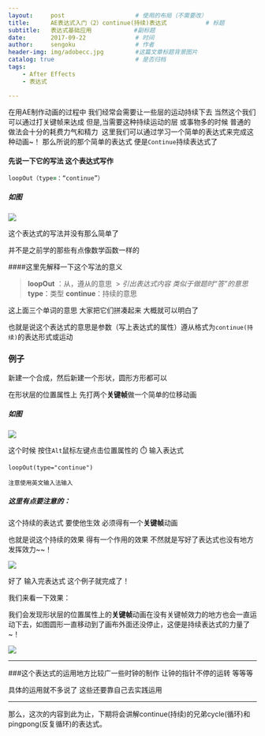 ```yaml
---
layout:     post                    # 使用的布局（不需要改）
title:      AE表达式入门（2）continue(持续)表达式           # 标题 
subtitle:   表达式基础应用            #副标题
date:       2017-09-22              # 时间
author:     sengoku                 # 作者
header-img: img/adobecc.jpg         #这篇文章标题背景图片
catalog: true                       # 是否归档
tags:
    - After Effects
    - 表达式

---
```


在用AE制作动画的过程中 我们经常会需要让一些层的运动持续下去
当然这个我们可以通过打关键帧来达成
但是,当需要这种持续运动的层 或事物多的时候 普通的做法会十分的耗费力气和精力 
这里我们可以通过学习一个简单的表达式来完成这种动画~！
那么所说的那个简单的表达式 便是`Continue`持续表达式了 

#### 先说一下它的写法 这个表达式写作

```j
loopOut（type=：“continue”）
```

##### 如图

![](https://ws1.sinaimg.cn/large/b85b28acgy1fjskprs0l1j205e0113y9.jpg)

这个表达式的写法并没有那么简单了

并不是之前学的那些有点像数学函数一样的

####这里先解释一下这个写法的意义

> **loopOut** ：从，遵从的意思
> ​		    > *引出表达式内容 类似于做题时“答”的意思*
> **type**：类型
> **continue**：持续的意思

这上面三个单词的意思 大家把它们拼凑起来 大概就可以明白了

也就是说这个表达式的意思是参数（写上表达式的属性）遵从格式为`continue(持续)`的表达形式或运动

### 例子

新建一个合成，然后新建一个形状，圆形方形都可以

在形状层的位置属性上 先打两个**关键帧**做一个简单的位移动画

##### 如图

![](https://ws1.sinaimg.cn/large/b85b28acgy1fjsm555s3tj20zk0lmtbn.jpg)

这个时候
按住`Alt`鼠标左键点击位置属性的 ⏱️ 输入表达式

```
loopOut(type="continue")
```

`注意使用英文输入法输入`

##### 这里有点要注意的：

这个持续的表达式 要使他生效 必须得有一个**关键帧**动画 

也就是说这个持续的效果 得有一个作用的效果 不然就是写好了表达式也没有地方发挥效力~~！

![](https://ws1.sinaimg.cn/large/b85b28acgy1fjsmdrffk7j20zk0mbgo7.jpg)

好了
输入完表达式 这个例子就完成了！

我们来看一下效果：

我们会发现形状层的位置属性上的**关键帧**动画在没有关键帧效力的地方也会一直运动下去，如图圆形一直移动到了画布外面还没停止，这便是持续表达式的力量了~！

![](https://ws1.sinaimg.cn/large/b85b28acgy1fjsmf48zkeg21b00xkh7u.gif)

---

###这个表达式的运用地方比较广一些时钟的制作 让钟的指针不停的运转 等等等

具体的运用就不多说了
这些还要靠自己去实践运用

---

那么，这次的内容到此为止，下期将会讲解continue(持续)的兄弟cycle(循环)和pingpong(反复循环)的表达式。